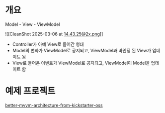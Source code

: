 
# 개요
Model - View - ViewModel

![[CleanShot 2025-03-06 at 14.43.25@2x.png]]

- Controller가 아예 View로 들어간 형태
- Model의 변화가 ViewModel로 공지되고, ViewModel과 바인딩 된 View가 업데이트 됨
- View로 들어온 이벤트가 ViewModel로 공지되고, ViewModel이 Model을 업데이트 함

# 예제 프로젝트
[better-mvvm-architecture-from-kickstarter-oss](http://minsone.github.io/programming/better-mvvm-architecture-from-kickstarter-oss)


